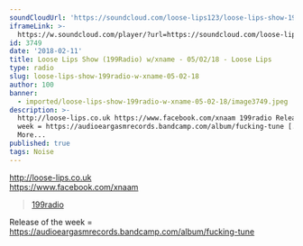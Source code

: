 ```yaml
---
soundCloudUrl: 'https://soundcloud.com/loose-lips123/loose-lips-show-199radio-wxname-050218'
iframeLink: >-
  https://w.soundcloud.com/player/?url=https://soundcloud.com/loose-lips123/loose-lips-show-199radio-wxname-050218&color=00aabb&auto_play=false&hide_related=false&show_comments=true&show_user=true&show_reposts=false
id: 3749
date: '2018-02-11'
title: Loose Lips Show (199Radio) w/xname - 05/02/18 - Loose Lips
type: radio
slug: loose-lips-show-199radio-w-xname-05-02-18
author: 100
banner:
  - imported/loose-lips-show-199radio-w-xname-05-02-18/image3749.jpeg
description: >-
  http://loose-lips.co.uk https://www.facebook.com/xnaam 199radio Release of the
  week = https://audioeargasmrecords.bandcamp.com/album/fucking-tune [...]Read
  More...
published: true
tags: Noise
---
```

http://loose-lips.co.uk  
https://www.facebook.com/xnaam

> [199radio](https://newriverstudios.com/199radio/)

Release of the week = https://audioeargasmrecords.bandcamp.com/album/fucking-tune